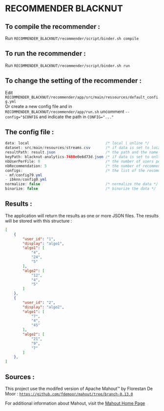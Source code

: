 # RECOMMENDER BLACKNUT

## To compile the recommender :
Run `RECOMMENDER_BLACKNUT/recommender/script/binder.sh compile`

## To run the recommender :
Run `RECOMMENDER_BLACKNUT/recommender/script/binder.sh run`

## To change the setting of the recommender : 
Edit `RECOMMENDER_BLACKNUT/recommender/app/src/main/ressources/default_config.yml`  
Or create a new config file and in `RECOMMENDER_BLACKNUT/recommender/app/run.sh` uncomment `--config="$CONFIG` and indicate the path in `CONFIG="..."`

## The config file : 
```java
data: local                                   /* local | online */
dataset: src/main/resources/streams.csv       /* if data is set to local, this indicates the path where to collect the datas */
resultPath: result.json                       /* the path and the name of the result file */
keyPath: blacknut-analytics-7488e0e6d73d.json /* if data is set to online, this indicates the path and the name of the key file to access to the BigQuery datas */
nbUserPerFile: 0                              /* the number of users per result file, if set to 0 all results will be store in one file */
nbRecommendation: 5                           /* the number of recommendations per users and per algorithms */
configs:                                      /* the list of the recommendation algorithms and their config file to run for each user */
- mf/config79.yml
- ibknn/config0.yml
normalize: false                              /* normalize the data */
binarize: false                               /* binarize the data */
```

## Results :

The application will return the results as one or more JSON files. The results will be stored with this structure : 
```json
[
    {
        "user_id": "1",
        "display": "algo1",
        "algo1": [
            "4",
            "24",
            "5"
        ],
        "algo2": [
            "12",
            "4",
            "5"
        ]
    },
    {
        "user_id": "2",
        "display": "algo2",
        "algo1": [
            "7",
            "4",
            "45"
        ],
        "algo2": [
            "21",
            "9",
            "7"
        ]
    },
]
```
## Sources : 

This project use the modifed version of Apache Mahout™ by Florestan De Moor : 
[`https://github.com/fdemoor/mahout/tree/branch-0.13.0`](https://github.com/fdemoor/mahout/tree/branch-0.13.0)

For additional information about Mahout, visit the [Mahout Home Page](http://mahout.apache.org/)
